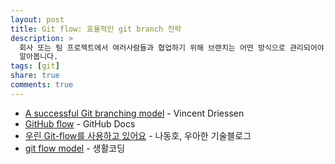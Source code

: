 ```yaml
---
layout: post
title: Git flow: 효율적인 git branch 전략
description: >
  회사 또는 팀 프로젝트에서 여러사람들과 협업하기 위해 브랜치는 어떤 방식으로 관리되어야 할까요? 이에 대한 여러 방법들 중 하나인 git flow 전략에 대하여
  알아봅니다.
tags: [git]
share: true
comments: true
---
```


* [A successful Git branching model](https://nvie.com/posts/a-successful-git-branching-model/) - Vincent Driessen
* [GitHub flow](https://docs.github.com/en/get-started/quickstart/github-flow) - GitHub Docs
* [우린 Git-flow를 사용하고 있어요](https://techblog.woowahan.com/2553/) - 나동호, 우아한 기술블로그
* [git flow model](https://www.youtube.com/watch?v=EzcF6RX8RrQ) - 생활코딩